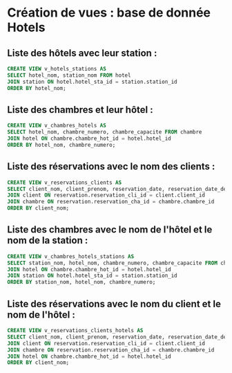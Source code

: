 # Création de vues : base de donnée Hotels

## Liste des hôtels avec leur station :

```sql
CREATE VIEW v_hotels_stations AS
SELECT hotel_nom, station_nom FROM hotel
JOIN station ON hotel.hotel_sta_id = station.station_id
ORDER BY hotel_nom;
```

## Liste des chambres et leur hôtel :

```sql
CREATE VIEW v_chambres_hotels AS
SELECT hotel_nom, chambre_numero, chambre_capacite FROM chambre
JOIN hotel ON chambre.chambre_hot_id = hotel.hotel_id
ORDER BY hotel_nom, chambre_numero;
```

## Liste des réservations avec le nom des clients :

```sql
CREATE VIEW v_reservations_clients AS
SELECT client_nom, client_prenom, reservation_date, reservation_date_debut, reservation_date_fin, chambre_numero, reservation_arrhes FROM reservation
JOIN client ON reservation.reservation_cli_id = client.client_id
JOIN chambre ON reservation.reservation_cha_id = chambre.chambre_id
ORDER BY client_nom;
```

## Liste des chambres avec le nom de l'hôtel et le nom de la station :

```sql
CREATE VIEW v_chambres_hotels_stations AS
SELECT station_nom, hotel_nom, chambre_numero, chambre_capacite FROM chambre
JOIN hotel ON chambre.chambre_hot_id = hotel.hotel_id
JOIN station ON hotel.hotel_sta_id = station.station_id
ORDER BY station_nom, hotel_nom, chambre_numero;
```

## Liste des réservations avec le nom du client et le nom de l'hôtel :

```sql
CREATE VIEW v_reservations_clients_hotels AS
SELECT client_nom, client_prenom, reservation_date, reservation_date_debut, reservation_date_fin, hotel_nom, chambre_numero, reservation_arrhes FROM reservation
JOIN client ON reservation.reservation_cli_id = client.client_id
JOIN chambre ON reservation.reservation_cha_id = chambre.chambre_id
JOIN hotel ON chambre.chambre_hot_id = hotel.hotel_id
ORDER BY client_nom;
```
